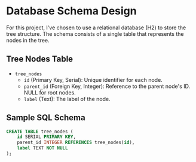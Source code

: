 # Database Schema Design

For this project, I've chosen to use a relational database (H2) to store the tree structure. The schema consists of a single table that represents the nodes in the tree.

## Tree Nodes Table

- `tree_nodes`
  - `id` (Primary Key, Serial): Unique identifier for each node.
  - `parent_id` (Foreign Key, Integer): Reference to the parent node's ID. NULL for root nodes.
  - `label` (Text): The label of the node.

## Sample SQL Schema

```sql
CREATE TABLE tree_nodes (
    id SERIAL PRIMARY KEY,
    parent_id INTEGER REFERENCES tree_nodes(id),
    label TEXT NOT NULL
);